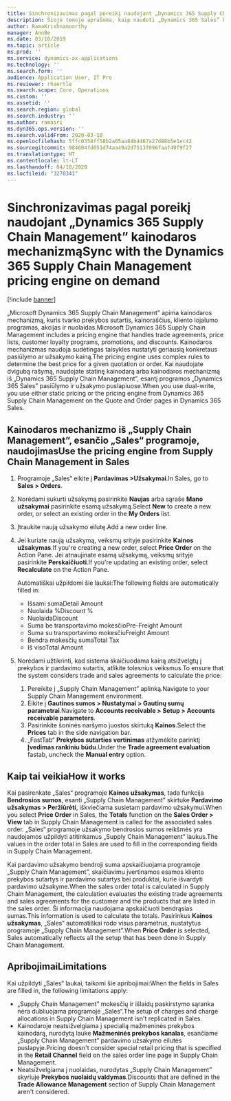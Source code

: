 ```yaml
---
title: Sinchronizavimas pagal poreikį naudojant „Dynamics 365 Supply Chain Management” kainodaros mechanizmą
description: Šioje temoje aprašoma, kaip naudoti „Dynamics 365 Sales” kainodaros mechanizmą programoje „Microsoft Dynamics 365 Supply Chain Management”.
author: RamaKrishnamoorthy
manager: AnnBe
ms.date: 03/10/2019
ms.topic: article
ms.prod: ''
ms.service: dynamics-ax-applications
ms.technology: ''
ms.search.form: ''
audience: Application User, IT Pro
ms.reviewer: rhaertle
ms.search.scope: Core, Operations
ms.custom: ''
ms.assetid: ''
ms.search.region: global
ms.search.industry: ''
ms.author: ramasri
ms.dyn365.ops.version: ''
ms.search.validFrom: 2020-03-10
ms.openlocfilehash: 5ffc0358ff58b2a05aa84b4467a27d88b5e1ec42
ms.sourcegitcommit: 984604fd651d74aa49a2d7513f096faaf49f9f27
ms.translationtype: HT
ms.contentlocale: lt-LT
ms.lasthandoff: 04/18/2020
ms.locfileid: "3270341"
---
```

# <a name="sync-with-the-dynamics-365-supply-chain-management-pricing-engine-on-demand"></a><span data-ttu-id="ab120-103">Sinchronizavimas pagal poreikį naudojant „Dynamics 365 Supply Chain Management” kainodaros mechanizmą</span><span class="sxs-lookup"><span data-stu-id="ab120-103">Sync with the Dynamics 365 Supply Chain Management pricing engine on demand</span></span>

[!include [banner](../../includes/banner.md)]



<span data-ttu-id="ab120-104">„Microsoft Dynamics 365 Supply Chain Management” apima kainodaros mechanizmą, kuris tvarko prekybos sutartis, kainoraščius, kliento lojalumo programas, akcijas ir nuolaidas.</span><span class="sxs-lookup"><span data-stu-id="ab120-104">Microsoft Dynamics 365 Supply Chain Management includes a pricing engine that handles trade agreements, price lists, customer loyalty programs, promotions, and discounts.</span></span> <span data-ttu-id="ab120-105">Kainodaros mechanizmas naudoja sudėtingas taisykles nustatyti geriausią konkretaus pasiūlymo ar užsakymo kainą.</span><span class="sxs-lookup"><span data-stu-id="ab120-105">The pricing engine uses complex rules to determine the best price for a given quotation or order.</span></span> <span data-ttu-id="ab120-106">Kai naudojate dvigubą rašymą, naudojate statinę kainodarą arba kainodaros mechanizmą iš „Dynamics 365 Supply Chain Management”, esantį programos „Dynamics 365 Sales” pasiūlymo ir užsakymo puslapiuose.</span><span class="sxs-lookup"><span data-stu-id="ab120-106">When you use dual-write, you use either static pricing or the pricing engine from Dynamics 365 Supply Chain Management on the Quote and Order pages in Dynamics 365 Sales.</span></span>

## <a name="use-the-pricing-engine-from-supply-chain-management-in-sales"></a><span data-ttu-id="ab120-107">Kainodaros mechanizmo iš „Supply Chain Management”, esančio „Sales“ programoje, naudojimas</span><span class="sxs-lookup"><span data-stu-id="ab120-107">Use the pricing engine from Supply Chain Management in Sales</span></span>

1. <span data-ttu-id="ab120-108">Programoje „Sales“ eikite į **Pardavimas \>Užsakymai**.</span><span class="sxs-lookup"><span data-stu-id="ab120-108">In Sales, go to **Sales \> Orders**.</span></span>
2. <span data-ttu-id="ab120-109">Norėdami sukurti užsakymą pasirinkite **Naujas** arba sąraše **Mano užsakymai** pasirinkite esamą užsakymą.</span><span class="sxs-lookup"><span data-stu-id="ab120-109">Select **New** to create a new order, or select an existing order in the **My Orders** list.</span></span>
3. <span data-ttu-id="ab120-110">Įtraukite naują užsakymo eilutę.</span><span class="sxs-lookup"><span data-stu-id="ab120-110">Add a new order line.</span></span>
4. <span data-ttu-id="ab120-111">Jei kuriate naują užsakymą, veiksmų srityje pasirinkite **Kainos užsakymas**.</span><span class="sxs-lookup"><span data-stu-id="ab120-111">If you're creating a new order, select **Price Order** on the Action Pane.</span></span> <span data-ttu-id="ab120-112">Jei atnaujinate esamą užsakymą, veiksmų srityje pasirinkite **Perskaičiuoti**.</span><span class="sxs-lookup"><span data-stu-id="ab120-112">If you're updating an existing order, select **Recalculate** on the Action Pane.</span></span>

    <span data-ttu-id="ab120-113">Automatiškai užpildomi šie laukai:</span><span class="sxs-lookup"><span data-stu-id="ab120-113">The following fields are automatically filled in:</span></span>

    + <span data-ttu-id="ab120-114">Išsami suma</span><span class="sxs-lookup"><span data-stu-id="ab120-114">Detail Amount</span></span>
    + <span data-ttu-id="ab120-115">Nuolaida %</span><span class="sxs-lookup"><span data-stu-id="ab120-115">Discount %</span></span>
    + <span data-ttu-id="ab120-116">Nuolaida</span><span class="sxs-lookup"><span data-stu-id="ab120-116">Discount</span></span>
    + <span data-ttu-id="ab120-117">Suma be transportavimo mokesčio</span><span class="sxs-lookup"><span data-stu-id="ab120-117">Pre-Freight Amount</span></span>
    + <span data-ttu-id="ab120-118">Suma su transportavimo mokesčiu</span><span class="sxs-lookup"><span data-stu-id="ab120-118">Freight Amount</span></span>
    + <span data-ttu-id="ab120-119">Bendra mokesčių suma</span><span class="sxs-lookup"><span data-stu-id="ab120-119">Total Tax</span></span>
    + <span data-ttu-id="ab120-120">Iš viso</span><span class="sxs-lookup"><span data-stu-id="ab120-120">Total Amount</span></span>
    
5. <span data-ttu-id="ab120-121">Norėdami užtikrinti, kad sistema skaičiuodama kainą atsižvelgtų į prekybos ir pardavimo sutartis, atlikite tolesnius veiksmus.</span><span class="sxs-lookup"><span data-stu-id="ab120-121">To ensure that the system considers trade and sales agreements to calculate the price:</span></span>
    1. <span data-ttu-id="ab120-122">Pereikite į „Supply Chain Management” aplinką.</span><span class="sxs-lookup"><span data-stu-id="ab120-122">Navigate to your Supply Chain Management environment.</span></span>
    2. <span data-ttu-id="ab120-123">Eikite į **Gautinos sumos \> Nustatymai \> Gautinų sumų parametrai**.</span><span class="sxs-lookup"><span data-stu-id="ab120-123">Navigate to **Accounts receivable \> Setup \> Accounts receivable parameters**.</span></span>
    3. <span data-ttu-id="ab120-124">Pasirinkite šoninės naršymo juostos skirtuką **Kainos**.</span><span class="sxs-lookup"><span data-stu-id="ab120-124">Select the **Prices** tab in the side navigation bar.</span></span>
    4. <span data-ttu-id="ab120-125">„FastTab“ **Prekybos sutarties vertinimas** atžymėkite parinktį **Įvedimas rankiniu būdu**.</span><span class="sxs-lookup"><span data-stu-id="ab120-125">Under the **Trade agreement evaluation** fastab, uncheck the **Manual entry** option.</span></span>

## <a name="how-it-works"></a><span data-ttu-id="ab120-126">Kaip tai veikia</span><span class="sxs-lookup"><span data-stu-id="ab120-126">How it works</span></span>

<span data-ttu-id="ab120-127">Kai pasirenkate „Sales“ programoje **Kainos užsakymas**, tada funkcija **Bendrosios sumos**, esanti „Supply Chain Management” skirtuke **Pardavimo užsakymas \> Peržiūrėti**, iškviečiama susietam pardavimo užsakymui.</span><span class="sxs-lookup"><span data-stu-id="ab120-127">When you select **Price Order** in Sales, the **Totals** function on the **Sales Order \> View** tab in Supply Chain Management is called for the associated sales order.</span></span> <span data-ttu-id="ab120-128">„Sales“ programoje užsakymo bendrosios sumos reikšmės yra naudojamos užpildyti atitinkamus „Supply Chain Management” laukus.</span><span class="sxs-lookup"><span data-stu-id="ab120-128">The values in the order total in Sales are used to fill in the corresponding fields in Supply Chain Management.</span></span>

<span data-ttu-id="ab120-129">Kai pardavimo užsakymo bendroji suma apskaičiuojama programoje „Supply Chain Management”, skaičiavimu įvertinamos esamos kliento prekybos sutartys ir pardavimo sutartys bei produktai, kurie išvardyti pardavimo užsakyme.</span><span class="sxs-lookup"><span data-stu-id="ab120-129">When the sales order total is calculated in Supply Chain Management, the calculation evaluates the existing trade agreements and sales agreements for the customer and the products that are listed in the sales order.</span></span> <span data-ttu-id="ab120-130">Ši informacija naudojama apskaičiuoti bendrąsias sumas.</span><span class="sxs-lookup"><span data-stu-id="ab120-130">This information is used to calculate the totals.</span></span> <span data-ttu-id="ab120-131">Pasirinkus **Kainos užsakymas**, „Sales“ automatiškai rodo visus parametrus, nustatytus programoje „Supply Chain Management”.</span><span class="sxs-lookup"><span data-stu-id="ab120-131">When **Price Order** is selected, Sales automatically reflects all the setup that has been done in Supply Chain Management.</span></span>

## <a name="limitations"></a><span data-ttu-id="ab120-132">Apribojimai</span><span class="sxs-lookup"><span data-stu-id="ab120-132">Limitations</span></span>

<span data-ttu-id="ab120-133">Kai užpildyti „Sales“ laukai, taikomi šie apribojimai:</span><span class="sxs-lookup"><span data-stu-id="ab120-133">When the fields in Sales are filled in, the following limitations apply:</span></span>

+ <span data-ttu-id="ab120-134">„Supply Chain Management” mokesčių ir išlaidų paskirstymo sąranka nėra dubliuojama programoje „Sales“.</span><span class="sxs-lookup"><span data-stu-id="ab120-134">The setup of charges and charge allocations in Supply Chain Management isn't replicated in Sales.</span></span>
+ <span data-ttu-id="ab120-135">Kainodaroje neatsižvelgiama į specialią mažmeninės prekybos kainodarą, nurodytą lauke **Mažmeninės prekybos kanalas**, esančiame „Supply Chain Management” pardavimo užsakymo eilutės puslapyje.</span><span class="sxs-lookup"><span data-stu-id="ab120-135">Pricing doesn't consider special retail pricing that is specified in the **Retail Channel** field on the sales order line page in Supply Chain Management.</span></span>
+ <span data-ttu-id="ab120-136">Neatsižvelgiama į nuolaidas, nurodytas „Supply Chain Management” skyriuje **Prekybos nuolaidų valdymas**.</span><span class="sxs-lookup"><span data-stu-id="ab120-136">Discounts that are defined in the **Trade Allowance Management** section of Supply Chain Management aren't considered.</span></span>
